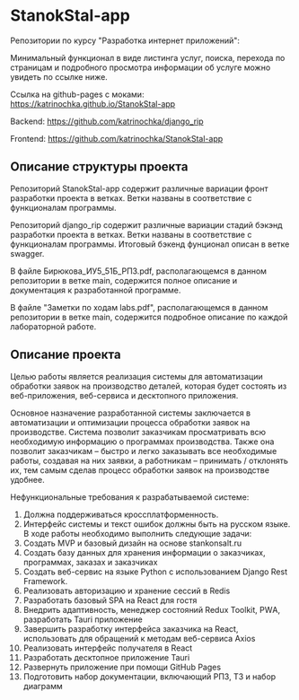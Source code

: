 # StanokStal-app
Репозитории по курсу "Разработка интернет приложений": 

Минимальный функционал в виде листинга услуг, поиска, перехода по страницам и подробного просмотра информации об услуге можно увидеть по ссылке ниже.

Ссылка на github-pages с моками: https://katrinochka.github.io/StanokStal-app

Backend:  https://github.com/katrinochka/django_rip 

Frontend: https://github.com/katrinochka/StanokStal-app

## Описание структуры проекта
Репозиторий StanokStal-app содержит различные вариации фронт разработки проекта в ветках. Ветки названы в соответствие с функционалам программы.

Репозиторий django_rip содержит различные вариации стадий бэкэнд разработки проекта в ветках. Ветки названы в соответствие с функционалам программы. Итоговый бэкенд фунционал описан в ветке swagger.

В файле Бирюкова_ИУ5_51Б_РПЗ.pdf, располагающемся в данном репозитории в ветке main, содержится полное описание и документация к разработанной программе.

В файле "Заметки по ходам labs.pdf", располагающемся в данном репозитории в ветке main, содержится подробное описание по каждой лабораторной работе.

## Описание проекта
Целью работы является реализация системы для автоматизации обработки заявок на производство деталей, которая будет состоять из веб-приложения, веб-сервиса и десктопного приложения. 

Основное назначение разработанной системы заключается в автоматизации и оптимизации процесса обработки заявок на производстве. Система позволит заказчикам просматривать всю необходимую информацию о программах производства. Также она позволит заказчикам – быстро и легко заказывать все необходимые работы, создавая на них заявки, а работникам – принимать / отклонять их, тем самым сделав процесс обработки заявок на производстве удобнее.

Нефункциональные требования к разрабатываемой системе:
1.	Должна поддерживаться кроссплатформенность.
2.	Интерфейс системы и текст ошибок должны быть на русском языке.
В ходе работы необходимо выполнить следующие задачи:
1.	Создать MVP и базовый дизайн на основе stankonsalt.ru
2.	Создать базу данных для хранения информации о заказчиках, программах, заказах и заказчиках
3.	Создать веб-сервис на языке Python с использованием Django Rest Framework. 
4.	Реализовать авторизацию и хранение сессий в Redis
5.	Разработать базовый SPA на React для гостя
6.	Внедрить адаптивность, менеджер состояний Redux Toolkit, PWА, разработать Tauri приложение
7.	Завершить разработку интерфейса заказчика на React, использовать для обращений к методам веб-сервиса Axios
8.	Реализовать интерфейс получателя в React
9.	Разработать десктопное приложение Tauri
10.	Развернуть приложение при помощи GitHub Pages
11.	Подготовить набор документации, включающий РПЗ, ТЗ и набор диаграмм
